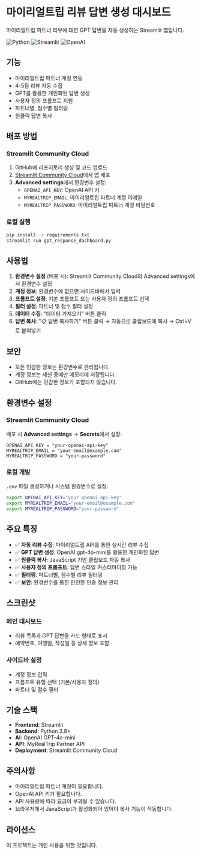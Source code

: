 # 마이리얼트립 리뷰 답변 생성 대시보드

마이리얼트립 파트너 리뷰에 대한 GPT 답변을 자동 생성하는 Streamlit 앱입니다.

![Python](https://img.shields.io/badge/python-3.8+-blue.svg)
![Streamlit](https://img.shields.io/badge/streamlit-1.28+-red.svg)
![OpenAI](https://img.shields.io/badge/OpenAI-GPT--4o--mini-green.svg)

## 기능

- 마이리얼트립 파트너 계정 연동
- 4-5점 리뷰 자동 수집
- GPT를 활용한 개인화된 답변 생성
- 사용자 정의 프롬프트 지원
- 파트너별, 점수별 필터링
- 원클릭 답변 복사

## 배포 방법

### Streamlit Community Cloud

1. GitHub에 리포지토리 생성 및 코드 업로드
2. [Streamlit Community Cloud](https://share.streamlit.io/)에서 앱 배포
3. **Advanced settings**에서 환경변수 설정:
   - `OPENAI_API_KEY`: OpenAI API 키
   - `MYREALTRIP_EMAIL`: 마이리얼트립 파트너 계정 이메일
   - `MYREALTRIP_PASSWORD`: 마이리얼트립 파트너 계정 비밀번호

### 로컬 실행

```bash
pip install -r requirements.txt
streamlit run gpt_response_dashboard.py
```

## 사용법

1. **환경변수 설정** (배포 시): Streamlit Community Cloud의 Advanced settings에서 환경변수 설정
2. **계정 정보**: 환경변수에 없으면 사이드바에서 입력
3. **프롬프트 설정**: 기본 프롬프트 또는 사용자 정의 프롬프트 선택
4. **필터 설정**: 파트너 및 점수 필터 설정
5. **데이터 수집**: "데이터 가져오기" 버튼 클릭
6. **답변 복사**: "📋 답변 복사하기" 버튼 클릭 → 자동으로 클립보드에 복사 → Ctrl+V로 붙여넣기

## 보안

- 모든 민감한 정보는 환경변수로 관리됩니다.
- 계정 정보는 세션 중에만 메모리에 저장됩니다.
- GitHub에는 민감한 정보가 포함되지 않습니다.

## 환경변수 설정

### Streamlit Community Cloud
배포 시 **Advanced settings** → **Secrets**에서 설정:
```
OPENAI_API_KEY = "your-openai-api-key"
MYREALTRIP_EMAIL = "your-email@example.com"
MYREALTRIP_PASSWORD = "your-password"
```

### 로컬 개발
`.env` 파일 생성하거나 시스템 환경변수로 설정:
```bash
export OPENAI_API_KEY="your-openai-api-key"
export MYREALTRIP_EMAIL="your-email@example.com"
export MYREALTRIP_PASSWORD="your-password"
```

## 주요 특징

- ✅ **자동 리뷰 수집**: 마이리얼트립 API를 통한 실시간 리뷰 수집
- ✅ **GPT 답변 생성**: OpenAI gpt-4o-mini를 활용한 개인화된 답변
- ✅ **원클릭 복사**: JavaScript 기반 클립보드 자동 복사
- ✅ **사용자 정의 프롬프트**: 답변 스타일 커스터마이징 가능
- ✅ **필터링**: 파트너별, 점수별 리뷰 필터링
- ✅ **보안**: 환경변수를 통한 안전한 인증 정보 관리

## 스크린샷

### 메인 대시보드
- 리뷰 목록과 GPT 답변을 카드 형태로 표시
- 예약번호, 여행일, 작성일 등 상세 정보 포함

### 사이드바 설정
- 계정 정보 입력
- 프롬프트 유형 선택 (기본/사용자 정의)
- 파트너 및 점수 필터

## 기술 스택

- **Frontend**: Streamlit
- **Backend**: Python 3.8+
- **AI**: OpenAI GPT-4o-mini
- **API**: MyRealTrip Partner API
- **Deployment**: Streamlit Community Cloud

## 주의사항

- 마이리얼트립 파트너 계정이 필요합니다.
- OpenAI API 키가 필요합니다.
- API 사용량에 따라 요금이 부과될 수 있습니다.
- 브라우저에서 JavaScript가 활성화되어 있어야 복사 기능이 작동합니다.

## 라이선스

이 프로젝트는 개인 사용을 위한 것입니다.


